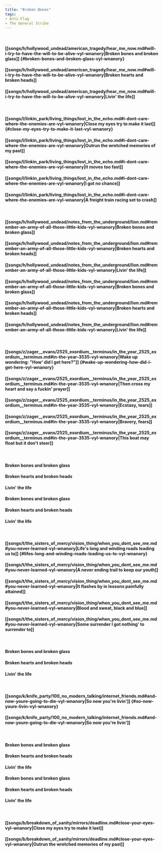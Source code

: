 ```yaml
---
title: "Broken Bones"
tags:
- Anti-Flag
- The General Strike
---
```

&nbsp;
#### [[songs/h/hollywood_undead/american_tragedy/hear_me_now.md#will-i-try-to-have-the-will-to-be-alive-vyl-wnanory|Broken bones and broken glass]] {#broken-bones-and-broken-glass-vyl-wnanory}
#### [[songs/h/hollywood_undead/american_tragedy/hear_me_now.md#will-i-try-to-have-the-will-to-be-alive-vyl-wnanory|Broken hearts and broken heads]]
#### [[songs/h/hollywood_undead/american_tragedy/hear_me_now.md#will-i-try-to-have-the-will-to-be-alive-vyl-wnanory|Livin' the life]]
&nbsp;
#### [[songs/l/linkin_park/living_things/lost_in_the_echo.md#i-dont-care-where-the-enemies-are-vyl-wnanory|Close my eyes try to make it last]] {#close-my-eyes-try-to-make-it-last-vyl-wnanory}
#### [[songs/l/linkin_park/living_things/lost_in_the_echo.md#i-dont-care-where-the-enemies-are-vyl-wnanory|Outrun the wretched memories of my past]]
#### [[songs/l/linkin_park/living_things/lost_in_the_echo.md#i-dont-care-where-the-enemies-are-vyl-wnanory|It moves too fast]]
#### [[songs/l/linkin_park/living_things/lost_in_the_echo.md#i-dont-care-where-the-enemies-are-vyl-wnanory|I got no chance]]
#### [[songs/l/linkin_park/living_things/lost_in_the_echo.md#i-dont-care-where-the-enemies-are-vyl-wnanory|A freight train racing set to crash]]
&nbsp;
#### [[songs/h/hollywood_undead/notes_from_the_underground/lion.md#remember-an-army-of-all-those-little-kids-vyl-wnanory|Broken bones and broken glass]]
#### [[songs/h/hollywood_undead/notes_from_the_underground/lion.md#remember-an-army-of-all-those-little-kids-vyl-wnanory|Broken hearts and broken heads]]
#### [[songs/h/hollywood_undead/notes_from_the_underground/lion.md#remember-an-army-of-all-those-little-kids-vyl-wnanory|Livin' the life]]
#### [[songs/h/hollywood_undead/notes_from_the_underground/lion.md#remember-an-army-of-all-those-little-kids-vyl-wnanory|Broken bones and broken glass]]
#### [[songs/h/hollywood_undead/notes_from_the_underground/lion.md#remember-an-army-of-all-those-little-kids-vyl-wnanory|Broken hearts and broken heads]]
#### [[songs/h/hollywood_undead/notes_from_the_underground/lion.md#remember-an-army-of-all-those-little-kids-vyl-wnanory|Livin' the life]]
&nbsp;
#### [[songs/z/zager__evans/2525_exordium__terminus/in_the_year_2525_exordium__terminus.md#in-the-year-3535-vyl-wnanory|Wake up wondering: "How' did I get here?"]] {#wake-up-wondering-how-did-i-get-here-vyl-wnanory}
#### [[songs/z/zager__evans/2525_exordium__terminus/in_the_year_2525_exordium__terminus.md#in-the-year-3535-vyl-wnanory|Then cross my heart and say a fuckin' prayer]]
#### [[songs/z/zager__evans/2525_exordium__terminus/in_the_year_2525_exordium__terminus.md#in-the-year-3535-vyl-wnanory|Ecstasy, tears]]
#### [[songs/z/zager__evans/2525_exordium__terminus/in_the_year_2525_exordium__terminus.md#in-the-year-3535-vyl-wnanory|Bravery, fears]]
#### [[songs/z/zager__evans/2525_exordium__terminus/in_the_year_2525_exordium__terminus.md#in-the-year-3535-vyl-wnanory|This boat may float but it don't steer]]
&nbsp;
#### Broken bones and broken glass
#### Broken hearts and broken heads
#### Livin' the life
#### Broken bones and broken glass
#### Broken hearts and broken heads
#### Livin' the life
&nbsp;
#### [[songs/t/the_sisters_of_mercy/vision_thing/when_you_dont_see_me.md#you-never-learned-vyl-wnanory|Life's long and winding roads leading us to]] {#lifes-long-and-winding-roads-leading-us-to-vyl-wnanory}
#### [[songs/t/the_sisters_of_mercy/vision_thing/when_you_dont_see_me.md#you-never-learned-vyl-wnanory|A never ending trail to keep our youth]]
#### [[songs/t/the_sisters_of_mercy/vision_thing/when_you_dont_see_me.md#you-never-learned-vyl-wnanory|It flashes by in lessons painfully attained]]
#### [[songs/t/the_sisters_of_mercy/vision_thing/when_you_dont_see_me.md#you-never-learned-vyl-wnanory|Blood and sweat, black and blue]]
#### [[songs/t/the_sisters_of_mercy/vision_thing/when_you_dont_see_me.md#you-never-learned-vyl-wnanory|Some surrender I got nothing' to surrender to]]
&nbsp;
#### Broken bones and broken glass
#### Broken hearts and broken heads
#### Livin' the life
&nbsp;
#### [[songs/k/knife_party/100_no_modern_talking/internet_friends.md#and-now-youre-going-to-die-vyl-wnanory|So now you're livin']] {#so-now-youre-livin-vyl-wnanory}
#### [[songs/k/knife_party/100_no_modern_talking/internet_friends.md#and-now-youre-going-to-die-vyl-wnanory|So now you're livin']]
&nbsp;
#### Broken bones and broken glass
#### Broken hearts and broken heads
#### Livin' the life
#### Broken bones and broken glass
#### Broken hearts and broken heads
#### Livin' the life
&nbsp;
#### [[songs/b/breakdown_of_sanity/mirrors/deadline.md#close-your-eyes-vyl-wnanory|Close my eyes try to make it last]]
#### [[songs/b/breakdown_of_sanity/mirrors/deadline.md#close-your-eyes-vyl-wnanory|Outrun the wretched memories of my past]]
